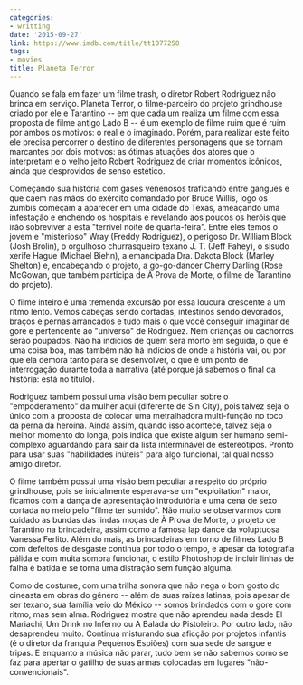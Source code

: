 ```yaml
---
categories:
- writting
date: '2015-09-27'
link: https://www.imdb.com/title/tt1077258
tags:
- movies
title: Planeta Terror
---
```


Quando se fala em fazer um filme trash, o diretor Robert Rodriguez não brinca em serviço. Planeta Terror, o filme-parceiro do projeto grindhouse criado por ele e Tarantino -- em que cada um realiza um filme com essa proposta de filme antigo Lado B -- é um exemplo de filme ruim que é ruim por ambos os motivos: o real e o imaginado. Porém, para realizar este feito ele precisa percorrer o destino de diferentes personagens que se tornam marcantes por dois motivos: as ótimas atuações dos atores que o interpretam e o velho jeito Robert Rodriguez de criar momentos icônicos, ainda que desprovidos de senso estético.

Começando sua história com gases venenosos traficando entre gangues e que caem nas mãos do exército comandado por Bruce Willis, logo os zumbis começam a aparecer em uma cidade do Texas, ameaçando uma infestação e enchendo os hospitais e revelando aos poucos os heróis que irão sobreviver a esta "terrível noite de quarta-feira". Entre eles temos o jovem e "misterioso" Wray (Freddy Rodríguez), o perigoso Dr. William Block (Josh Brolin), o orgulhoso churrasqueiro texano J. T. (Jeff Fahey), o sisudo xerife Hague (Michael Biehn), a emancipada Dra. Dakota Block (Marley Shelton) e, encabeçando o projeto, a go-go-dancer Cherry Darling (Rose McGowan, que também participa de À Prova de Morte, o filme de Tarantino do projeto).

O filme inteiro é uma tremenda excursão por essa loucura crescente a um ritmo lento. Vemos cabeças sendo cortadas, intestinos sendo devorados, braços e pernas arrancados e tudo mais o que você conseguir imaginar de gore e pertencente ao "universo" de Rodriguez. Nem crianças ou cachorros serão poupados. Não há indícios de quem será morto em seguida, o que é uma coisa boa, mas também não há indícios de onde a história vai, ou por que ela demora tanto para se desenvolver, o que é um ponto de interrogação durante toda a narrativa (até porque já sabemos o final da história: está no título).

Rodriguez também possui uma visão bem peculiar sobre o "empoderamento" da mulher aqui (diferente de Sin City), pois talvez seja o único com a proposta de colocar uma metralhadora multi-função no toco da perna da heroína. Ainda assim, quando isso acontece, talvez seja o melhor momento do longa, pois indica que existe algum ser humano semi-complexo aguardando para sair da lista interminável de estereótipos. Pronto para usar suas "habilidades inúteis" para algo funcional, tal qual nosso amigo diretor.

O filme também possui uma visão bem peculiar a respeito do próprio grindhouse, pois se inicialmente esperava-se um "exploitation" maior, ficamos com a dança de apresentação introdutória e uma cena de sexo cortada no meio pelo "filme ter sumido". Não muito se observarmos com cuidado as bundas das lindas moças de À Prova de Morte, o projeto de Tarantino na brincadeira, assim como a famosa lap dance da voluptuosa Vanessa Ferlito. Além do mais, as brincadeiras em torno de filmes Lado B com defeitos de desgaste continua por todo o tempo, e apesar da fotografia pálida e com muita sombra funcionar, o estilo Photoshop de incluir linhas de falha é batida e se torna uma distração sem função alguma.

Como de costume, com uma trilha sonora que não nega o bom gosto do cineasta em obras do gênero -- além de suas raízes latinas, pois apesar de ser texano, sua família veio do México -- somos brindados com o gore com ritmo, mas sem alma. Rodriguez mostra que não aprendeu nada desde El Mariachi, Um Drink no Inferno ou A Balada do Pistoleiro. Por outro lado, não desaprendeu muito. Continua misturando sua aficção por projetos infantis (é o diretor da franquia Pequenos Espiões) com sua sede de sangue e tripas. E enquanto a música não parar, tudo bem se não sabemos como se faz para apertar o gatilho de suas armas colocadas em lugares "não-convencionais".